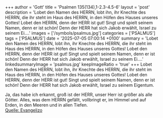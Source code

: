 +++
author = 'Gott'
title = 'Psalmen 135(134),1-2.3-4.5-6'
layout = 'post'
description = 'Lobet den Namen des HERRN, lobt ihn, ihr Knechte des HERRN, die ihr steht im Haus des HERRN, in den Höfen des Hauses unseres Gottes! Lobet den HERRN, denn der HERR ist gut! Singt und spielt seinem Namen, denn er ist schön! Denn der HERR hat sich Jakob erwählt, Israel zu seinem Ei....'
images = ['/symbols/psalmus.jpg']
categories = ['PSALMUS']
tags = ['PSALMUS']
date = '2025-07-05 07:00:14 +0100'
summary = 'Lobet den Namen des HERRN, lobt ihn, ihr Knechte des HERRN, die ihr steht im Haus des HERRN, in den Höfen des Hauses unseres Gottes! Lobet den HERRN, denn der HERR ist gut! Singt und spielt seinem Namen, denn er ist schön! Denn der HERR hat sich Jakob erwählt, Israel zu seinem Ei....'
linkedsummaryImage = 'psalmus.jpg'
keepImageRatio = 'true'
+++
Lobet den Namen des HERRN, lobt ihn, ihr Knechte des HERRN,
die ihr steht im Haus des HERRN, in den Höfen des Hauses unseres Gottes!
Lobet den HERRN, denn der HERR ist gut! Singt und spielt seinem Namen, denn er ist schön!
Denn der HERR hat sich Jakob erwählt, Israel zu seinem Eigentum.<!--more-->

Ja, das habe ich erkannt, groß ist der HERR, unser Herr ist größer als alle Götter.
Alles, was dem HERRN gefällt, vollbringt er, im Himmel und auf Erden, in den Meeren und in allen Tiefen.<br> [Quelle: Evangelizo](https://evangeliumtagfuertag.org/DE/gospel)